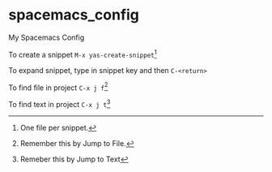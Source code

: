 # spacemacs_config
My Spacemacs Config

To create a snippet `M-x yas-create-snippet`[^1]
[^1]: One file per snippet.

To expand snippet, type in snippet key and then `C-<return>`

To find file in project `C-x j f`[^2]
[^2]: Remember this by Jump to File.

To find text in project `C-x j t`[^3]
[^3]: Remeber this by Jump to Text

